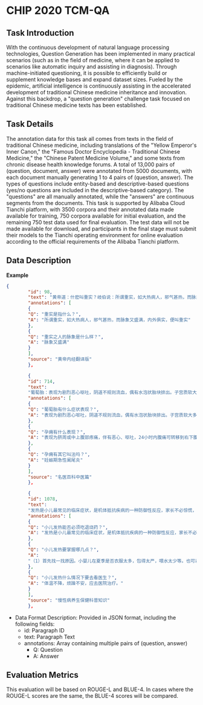 # CHIP 2020 TCM-QA


## Task Introduction

With the continuous development of natural language processing technologies, Question Generation has been implemented in many practical scenarios (such as in the field of medicine, where it can be applied to scenarios like automatic inquiry and assisting in diagnosis). Through machine-initiated questioning, it is possible to efficiently build or supplement knowledge bases and expand dataset sizes. Fueled by the epidemic, artificial intelligence is continuously assisting in the accelerated development of traditional Chinese medicine inheritance and innovation. Against this backdrop, a "question generation" challenge task focused on traditional Chinese medicine texts has been established.

## Task Details

The annotation data for this task all comes from texts in the field of traditional Chinese medicine, including translations of the "Yellow Emperor's Inner Canon," the "Famous Doctor Encyclopedia - Traditional Chinese Medicine," the "Chinese Patent Medicine Volume," and some texts from chronic disease health knowledge forums. A total of 13,000 pairs of (question, document, answer) were annotated from 5000 documents, with each document manually generating 1 to 4 pairs of (question, answer). The types of questions include entity-based and descriptive-based questions (yes/no questions are included in the descriptive-based category). The "questions" are all manually annotated, while the "answers" are continuous segments from the documents. This task is supported by Alibaba Cloud Tianchi platform, with 3500 corpora and their annotated data made available for training, 750 corpora available for initial evaluation, and the remaining 750 test data used for final evaluation. The test data will not be made available for download, and participants in the final stage must submit their models to the Tianchi operating environment for online evaluation according to the official requirements of the Alibaba Tianchi platform.


## Data Description


**Example**

```json
{
        "id": 98,
        "text": "黄帝道：什麽叫重实？岐伯说：所谓重实，如大热病人，邪气甚热，而脉象又盛满，内外俱实，便叫重实",
        "annotations": [
        {
        "Q": "重实是指什么？",
        "A": "所谓重实，如大热病人，邪气甚热，而脉象又盛满，内外俱实，便叫重实"
        },
        {
        "Q": "重实之人的脉象是什么样？",
        "A": "脉象又盛满"
        }
        ],
        "source": "黄帝内经翻译版"
        },
```

```json
        {
        "id": 714,
        "text":
        "葡萄胎：表现为剧烈恶心呕吐，阴道不规则流血，偶有水泡状胎块排出。子宫质软大多较停经月份大。妊娠合并急性胃肠炎：多有饮食不洁史，不仅有恶心呕吐，还常伴有腹痛、腹泻等胃肠道症状。孕痈：即妊娠期急性阑尾炎，表现为脐周或中上腹部疼痛，伴有恶心、呕吐，24小时内腹痛可转移到右下腹。",
        "annotations": [
        {
        "Q": "葡萄胎有什么症状表现？",
        "A": "表现为剧烈恶心呕吐，阴道不规则流血，偶有水泡状胎块排出。子宫质软大多较停经月份大。"
        },
        {
        "Q": "孕痈有什么表现？",
        "A": "表现为脐周或中上腹部疼痛，伴有恶心、呕吐，24小时内腹痛可转移到右下腹。"
        },
        {
        "Q": "孕痈有其它叫法吗？",
        "A": "妊娠期急性阑尾炎"
        }
        ],
        "source": "名医百科中医篇"
        },

```

```json
        {
        "id": 1078,
        "text":
        "发热是小儿最常见的临床症状，是机体抵抗疾病的一种防御性反应，家长不必惊慌，也不要一发热就吃退热药，这样反而会影响疾病的诊断，也不利于炎症的控制，要掌握以下几点：\n（1）首先找一找原因。小婴儿在夏季是否衣服太多，包得太严，喂水太少等。也可以查一查耳朵内、脖子及全身皮肤（肛门周围）有无发红、发肿、疖子等。\n（2）可给予降温处理。解开衣服，让散热增加。用38℃的温水擦浴20分钟。也可用75%酒精加水一半（为30%酒精）擦腋下、腹股沟、颈部。也可用热水袋内加水和冰块，枕于头下，或冷水毛巾敷于额头部。\n（3）如体温不降，烦躁不安，应去医院治疗。\n（4）发热时，要多喂水，多喂易消化、清淡的食物，如咽喉红肿疼痛，喂凉饮食可减轻疼痛。体温下降后，要注意保暖和营养的摄入。",
        "annotations": [
        {
        "Q": "小儿发热能否必须吃退烧药？",
        "A": "发热是小儿最常见的临床症状，是机体抵抗疾病的一种防御性反应，家长不必惊慌，也不要一发热就吃退热药，这样反而会影响疾病的诊断，也不利于炎症的控制。"
        },
        {
        "Q": "小儿发热要掌握哪几点？",
        "A":
        "（1）首先找一找原因。小婴儿在夏季是否衣服太多，包得太严，喂水太少等。也可以查一查耳朵内、脖子及全身皮肤（肛门周围）有无发红、发肿、疖子等。（2）可给予降温处理。解开衣服，让散热增加。用38℃的温水擦浴20分钟。也可用75%酒精加水一半（为30%酒精）擦腋下、腹股沟、颈部。也可用热水袋内加水和冰块，枕于头下，或冷水毛巾敷于额头部。（3）如体温不降，烦躁不安，应去医院治疗。（4）发热时，要多喂水，多喂易消化、清淡的食物，如咽喉红肿疼痛，喂凉饮食可减轻疼痛。体温下降后，要注意保暖和营养的摄入。"
        },
        {
        "Q": "小儿发热什么情况下要去看医生？",
        "A": "体温不降，烦躁不安，应去医院治疗。"
        }
        ],
        "source": "慢性病养生保健科普知识"
        },
```

- Data Format Description: Provided in JSON format, including the following fields:
  - id: Paragraph ID
  - text: Paragraph Text
  - annotations: Array containing multiple pairs of (question, answer)
    - Q: Question
    - A: Answer


## Evaluation Metrics

This evaluation will be based on ROUGE-L and BLUE-4. In cases where the ROUGE-L scores are the same, the BLUE-4 scores will be compared.


